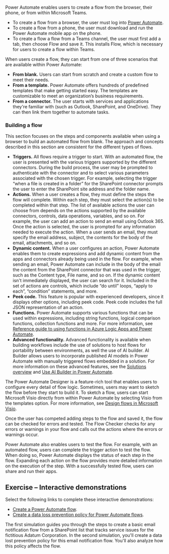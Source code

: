 Power Automate enables users to create a flow from the browser, their phone, or from within Microsoft Teams.

 -  To create a flow from a browser, the user must log into [Power Automate](https://flow.microsoft.com/?azure-portal=true).
 -  To create a flow from a phone, the user must download and run the Power Automate mobile app on the phone.
 -  To create a flow a flow from a Teams channel, the user must first add a tab, then choose Flow and save it. This installs Flow, which is necessary for users to create a flow within Teams.

When users create a flow, they can start from one of three scenarios that are available within Power Automate:

 -  **From blank.** Users can start from scratch and create a custom flow to meet their needs.
 -  **From a template.** Power Automate offers hundreds of predefined templates that make getting started easy. The templates are customizable to meet an organization’s business requirements.
 -  **From a connector.** The user starts with services and applications they're familiar with (such as Outlook, SharePoint, and OneDrive). They can then link them together to automate tasks.

### Building a flow

This section focuses on the steps and components available when using a browser to build an automated flow from blank. The approach and concepts described in this section are consistent for the different types of flows.

 -  **Triggers.** All flows require a trigger to start. With an automated flow, the user is presented with the various triggers supported by the different connectors. During the build process, the user may be prompted to authenticate with the connector and to select various parameters associated with the chosen trigger. For example, selecting the trigger “when a file is created in a folder” for the SharePoint connector prompts the user to enter the SharePoint site address and the folder name.
 -  **Actions.** When a user creates a flow, they must define the steps the flow will complete. Within each step, they must select the action(s) to be completed within that step. The list of available actions the user can choose from depends on the actions supported by the available connectors, controls, data operations, variables, and so on. For example, the user can add an action to send an email using Outlook 365. Once the action is selected, the user is prompted for any information needed to execute the action. When a user sends an email, they must specify the email address, subject, the contents for the body of the email, attachments, and so on. ‎
 -  **Dynamic content.** When a user configures an action, Power Automate enables them to create expressions and add dynamic content from the apps and connectors already being used in the flow. For example, when sending an email, Power Automate can include in the body of the email the content from the SharePoint connector that was used in the trigger, such as the Content type, File name, and so on. If the dynamic content isn't immediately displayed, the user can search for it. Included in the set of actions are controls, which include “do until” loops, “apply to each”, “condition” statements, and more.
 -  **Peek code.** This feature is popular with experienced developers, since it displays other options, including peek code. Peek code includes the full JSON representation of an action.
 -  **Functions.** Power Automate supports various functions that can be used within expressions, including string functions, logical comparison functions, collection functions and more. For more information, see [Reference guide to using functions in Azure Logic Apps and Power Automate](/azure/logic-apps/workflow-definition-language-functions-reference?azure-portal=true).
 -  **Advanced functionality.** Advanced functionality is available when building workflows include the use of solutions to host flows for portability between environments, as well the use of AI builder. AI Builder allows users to incorporate published AI models in Power Automate with manually triggered flows embedded in a solution. For more information on these advanced features, see the [Solutions overview](/power-automate/overview-solution-flows?azure-portal=true) and [Use AI Builder in Power Automate](/ai-builder/use-in-flow-overview?azure-portal=true).

The Power Automate Designer is a feature-rich tool that enables users to configure every detail of flow logic. Sometimes, users may want to sketch the flow before they start to build it. To sketch a flow, users can start Microsoft Visio directly from within Power Automate by selecting Visio from the templates option. For more information, see [Design flows in Microsoft Visio](/power-automate/visio-flows?azure-portal=true).

Once the user has competed adding steps to the flow and saved it, the flow can be checked for errors and tested. The Flow Checker checks for any errors or warnings in your flow and calls out the actions where the errors or warnings occur.

Power Automate also enables users to test the flow. For example, with an automated flow, users can complete the trigger action to test the flow. When doing so, Power Automate displays the status of each step in the flow. Expanding each action on the flow provides more detailed information on the execution of the step. With a successfully tested flow, users can share and run their apps.

## **Exercise – Interactive demonstrations**

Select the following links to complete these interactive demonstrations:

 -  [Create a Power Automate flow](https://edxinteractivepage.blob.core.windows.net/edxpages/MS-100/M4-L3-E8-T1/index.html?azure-portal=true).
 -  [Create a data loss prevention policy for Power Automate flows](https://edxinteractivepage.blob.core.windows.net/edxpages/MS-100/M4-L3-E9-T1/index.html?azure-portal=true).

The first simulation guides you through the steps to create a basic email notification flow from a SharePoint list that tracks service issues for the fictitious Adatum Corporation. In the second simulation, you'll create a data lost prevention policy for this email notification flow. You'll also analyze how this policy affects the flow.
